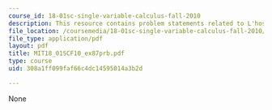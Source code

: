 ```yaml
---
course_id: 18-01sc-single-variable-calculus-fall-2010
description: This resource contains problem statements related to L'hospital's rule.
file_location: /coursemedia/18-01sc-single-variable-calculus-fall-2010/308a1ff099faf66c4dc14595014a3b2d_MIT18_01SCF10_ex87prb.pdf
file_type: application/pdf
layout: pdf
title: MIT18_01SCF10_ex87prb.pdf
type: course
uid: 308a1ff099faf66c4dc14595014a3b2d

---
```

None